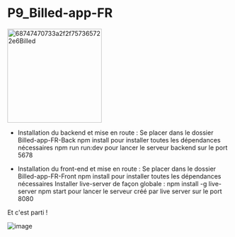 # P9_Billed-app-FR
<img width="213" alt="68747470733a2f2f757365722e6Billed" src="https://github.com/sarahvar/P9_Billed_app/assets/100738177/f1c1421b-8ff2-40e5-9917-eca27e12eba4">

* Installation du backend et mise en route :
Se placer dans le dossier Billed-app-FR-Back
npm install pour installer toutes les dépendances nécessaires
npm run run:dev pour lancer le serveur backend sur le port 5678


* Installation du front-end et mise en route :
Se placer dans le dossier Billed-app-FR-Front
npm install pour installer toutes les dépendances nécessaires
Installer live-server de façon globale : npm install -g live-server
npm start pour lancer le serveur créé par live server sur le port 8080

Et c'est parti !

![image](https://github.com/sarahvar/P9_Billed_app/assets/100738177/2a69395c-9f9a-491c-b1f4-cd035dbd8e30)


